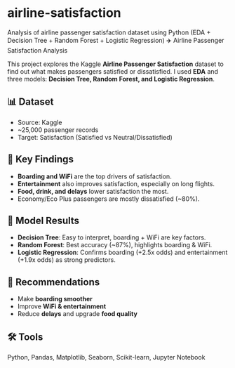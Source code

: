 # airline-satisfaction
Analysis of airline passenger satisfaction dataset using Python (EDA + Decision Tree + Random Forest + Logistic Regression)
✈️ Airline Passenger Satisfaction Analysis

This project explores the Kaggle **Airline Passenger Satisfaction** dataset to find out what makes passengers satisfied or dissatisfied. I used **EDA** and three models: **Decision Tree, Random Forest, and Logistic Regression**.

## 📊 Dataset
- Source: Kaggle  
- ~25,000 passenger records  
- Target: Satisfaction (Satisfied vs Neutral/Dissatisfied)  

## 🔑 Key Findings
- **Boarding and WiFi** are the top drivers of satisfaction.  
- **Entertainment** also improves satisfaction, especially on long flights.  
- **Food, drink, and delays** lower satisfaction the most.  
- Economy/Eco Plus passengers are mostly dissatisfied (~80%).  

## 🤖 Model Results
- **Decision Tree**: Easy to interpret, boarding + WiFi are key factors.  
- **Random Forest**: Best accuracy (~87%), highlights boarding & WiFi.  
- **Logistic Regression**: Confirms boarding (+2.5x odds) and entertainment (+1.9x odds) as strong predictors.  

## 🚀 Recommendations
- Make **boarding smoother**  
- Improve **WiFi & entertainment**  
- Reduce **delays** and upgrade **food quality**  

## 🛠️ Tools
Python, Pandas, Matplotlib, Seaborn, Scikit-learn, Jupyter Notebook  
